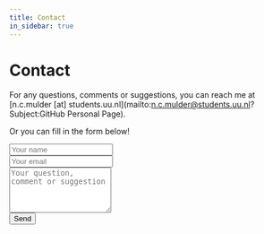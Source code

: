 ```yaml
---
title: Contact
in_sidebar: true
---
```

# Contact

For any questions, comments or suggestions, you can reach me at [n.c.mulder [at] students.uu.nl](mailto:n.c.mulder@students.uu.nl?Subject:GitHub Personal Page).

Or you can fill in the form below!

<form action="https://formspree.io/n.c.mulder@students.uu.nl" method="POST">
<input type="hidden" name="_subject" value="GitHub Personal Page">
<input type="hidden" name="_format" value="plain" />
<input type="hidden" name="_next" value="contact_thanks" />
<input type="text" name="name" placeholder="Your name"><br />
<input type="email" name="_replyto" placeholder="Your email"><br />
<textarea name="substance" placeholder="Your question, comment or suggestion" rows="5"></textarea><br />
<input type="submit" value="Send">
</form>